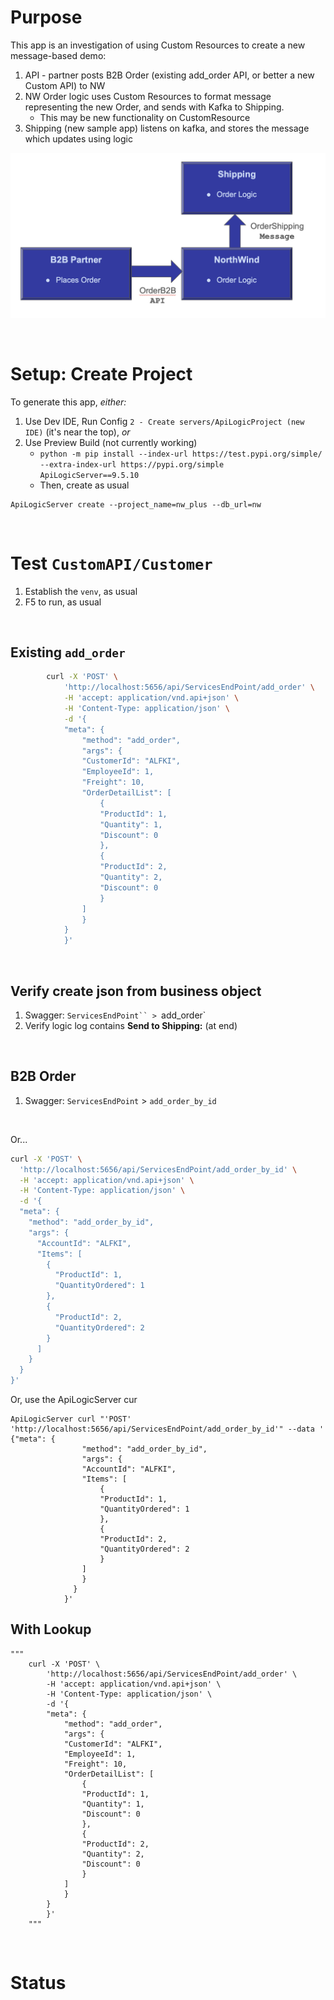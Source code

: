 # Purpose

This app is an investigation of using Custom Resources to create a new message-based demo:

1. API - partner posts B2B Order (existing add_order API, or better a new Custom API) to NW
2. NW Order logic uses Custom Resources to format message representing the new Order, and sends with Kafka to Shipping.
    * This may be new functionality on CustomResource
3. Shipping (new sample app) listens on kafka, and stores the message which updates <whatever> using logic

![overview](https://github.com/ApiLogicServer/Docs/blob/main/docs/images/messages/overview.png?raw=true)

&nbsp;

# Setup: Create Project

To generate this app, *either:*

1. Use Dev IDE, Run Config `2 - Create servers/ApiLogicProject (new IDE)` (it's near the top), *or*
2. Use Preview Build (not currently working)
    * `python -m pip install --index-url https://test.pypi.org/simple/ --extra-index-url https://pypi.org/simple ApiLogicServer==9.5.10`
    * Then, create as usual

```
ApiLogicServer create --project_name=nw_plus --db_url=nw
```

&nbsp;

# Test `CustomAPI/Customer`

1. Establish the `venv`, as usual
2. F5 to run, as usual

&nbsp;

## Existing `add_order`

```bash
        curl -X 'POST' \
            'http://localhost:5656/api/ServicesEndPoint/add_order' \
            -H 'accept: application/vnd.api+json' \
            -H 'Content-Type: application/json' \
            -d '{
            "meta": {
                "method": "add_order",
                "args": {
                "CustomerId": "ALFKI",
                "EmployeeId": 1,
                "Freight": 10,
                "OrderDetailList": [
                    {
                    "ProductId": 1,
                    "Quantity": 1,
                    "Discount": 0
                    },
                    {
                    "ProductId": 2,
                    "Quantity": 2,
                    "Discount": 0
                    }
                ]
                }
            }
            }'
```

&nbsp;

## Verify create json from business object

1. Swagger: `ServicesEndPoint`` > `add_order`
2. Verify logic log contains **Send to Shipping:** (at end)

&nbsp;

## B2B Order

1. Swagger: `ServicesEndPoint` > `add_order_by_id`

&nbsp;

Or... 

```bash
curl -X 'POST' \
  'http://localhost:5656/api/ServicesEndPoint/add_order_by_id' \
  -H 'accept: application/vnd.api+json' \
  -H 'Content-Type: application/json' \
  -d '{
  "meta": {
    "method": "add_order_by_id",
    "args": {
      "AccountId": "ALFKI",
      "Items": [
        {
          "ProductId": 1,
          "QuantityOrdered": 1
        },
        {
          "ProductId": 2,
          "QuantityOrdered": 2
        }
      ]
    }
  }
}'
```

Or, use the ApiLogicServer cur

```
ApiLogicServer curl "'POST' 'http://localhost:5656/api/ServicesEndPoint/add_order_by_id'" --data '
{"meta": {
                "method": "add_order_by_id",
                "args": {
                "AccountId": "ALFKI",
                "Items": [
                    {
                    "ProductId": 1,
                    "QuantityOrdered": 1
                    },
                    {
                    "ProductId": 2,
                    "QuantityOrdered": 2
                    }
                ]
                }
              }
            }'
```


## With Lookup

    """
        curl -X 'POST' \
            'http://localhost:5656/api/ServicesEndPoint/add_order' \
            -H 'accept: application/vnd.api+json' \
            -H 'Content-Type: application/json' \
            -d '{
            "meta": {
                "method": "add_order",
                "args": {
                "CustomerId": "ALFKI",
                "EmployeeId": 1,
                "Freight": 10,
                "OrderDetailList": [
                    {
                    "ProductId": 1,
                    "Quantity": 1,
                    "Discount": 0
                    },
                    {
                    "ProductId": 2,
                    "Quantity": 2,
                    "Discount": 0
                    }
                ]
                }
            }
            }'
        """



&nbsp;

# Status


&nbsp;
